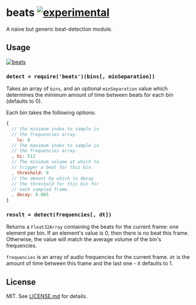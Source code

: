 # beats [![experimental](http://hughsk.github.io/stability-badges/dist/experimental.svg)](http://github.com/hughsk/stability-badges) #

A naive but generic beat-detection module.

## Usage ##

[![beats](https://nodei.co/npm/beats.png?mini=true)](https://nodei.co/npm/beats)

### `detect = require('beats')(bins[, minSeparation])` ###

Takes an array of `bins`, and an optional `minSeparation` value which
determines the minimum amount of time between beats for each bin (defaults to
0).

Each bin takes the following options:

``` javascript
{
  // the minimum index to sample in
  // the frequencies array.
    lo: 0
  // The maximum index to sample in
  // the frequencies array.
  , hi: 512
  // The minimum volume at which to
  // trigger a beat for this bin.
  , threshold: 0
  // the amount by which to decay
  // the threshold for this bin for
  // each sampled frame.
  , decay: 0.005
}
```

### `result = detect(frequencies[, dt])` ###

Returns a `Float32Array` containing the beats for the current frame: one
element per bin. If an element's value is 0, then there is no beat this frame.
Otherwise, the value will match the average volume of the bin's frequencies.

`frequencies` is an array of audio frequencies for the current frame. `dt` is
the amount of time between this frame and the last one - it defaults to 1.

## License ##

MIT. See [LICENSE.md](http://github.com/hughsk/beats/blob/master/LICENSE.md) for details.
